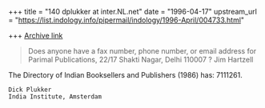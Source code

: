 +++
title = "140 dplukker at inter.NL.net"
date = "1996-04-17"
upstream_url = "https://list.indology.info/pipermail/indology/1996-April/004733.html"

+++
[Archive link](https://list.indology.info/pipermail/indology/1996-April/004733.html)

>Does anyone have a fax number, phone number, or email address for
>Parimal Publications, 22/17 Shakti Nagar, Delhi 110007 ?
>Jim Hartzell
>
The Directory of Indian Booksellers and Publishers (1986) has:
7111261.

    Dick Plukker
    India Institute, Amsterdam





